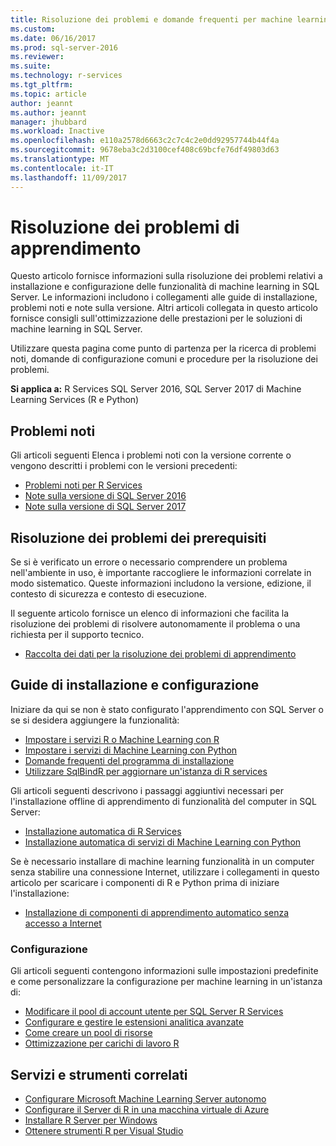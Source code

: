 ```yaml
---
title: Risoluzione dei problemi e domande frequenti per machine learning in SQL Server | Documenti Microsoft
ms.custom: 
ms.date: 06/16/2017
ms.prod: sql-server-2016
ms.reviewer: 
ms.suite: 
ms.technology: r-services
ms.tgt_pltfrm: 
ms.topic: article
author: jeannt
ms.author: jeannt
manager: jhubbard
ms.workload: Inactive
ms.openlocfilehash: e110a2578d6663c2c7c4c2e0dd92957744b44f4a
ms.sourcegitcommit: 9678eba3c2d3100cef408c69bcfe76df49803d63
ms.translationtype: MT
ms.contentlocale: it-IT
ms.lasthandoff: 11/09/2017
---
```

# <a name="troubleshoot-machine-learning"></a>Risoluzione dei problemi di apprendimento

Questo articolo fornisce informazioni sulla risoluzione dei problemi relativi a installazione e configurazione delle funzionalità di machine learning in SQL Server. Le informazioni includono i collegamenti alle guide di installazione, problemi noti e note sulla versione. Altri articoli collegata in questo articolo fornisce consigli sull'ottimizzazione delle prestazioni per le soluzioni di machine learning in SQL Server.

Utilizzare questa pagina come punto di partenza per la ricerca di problemi noti, domande di configurazione comuni e procedure per la risoluzione dei problemi.

**Si applica a:** R Services SQL Server 2016, SQL Server 2017 di Machine Learning Services (R e Python)

## <a name="known-issues"></a>Problemi noti

Gli articoli seguenti Elenca i problemi noti con la versione corrente o vengono descritti i problemi con le versioni precedenti:

+ [Problemi noti per R Services](../advanced-analytics/known-issues-for-sql-server-machine-learning-services.md)
+ [Note sulla versione di SQL Server 2016](../sql-server/sql-server-2016-release-notes.md)
+ [Note sulla versione di SQL Server 2017](../sql-server/sql-server-2017-release-notes.md)

## <a name="troubleshooting-prerequisites"></a>Risoluzione dei problemi dei prerequisiti

Se si è verificato un errore o necessario comprendere un problema nell'ambiente in uso, è importante raccogliere le informazioni correlate in modo sistematico. Queste informazioni includono la versione, edizione, il contesto di sicurezza e contesto di esecuzione.

Il seguente articolo fornisce un elenco di informazioni che facilita la risoluzione dei problemi di risolvere autonomamente il problema o una richiesta per il supporto tecnico.

+ [Raccolta dei dati per la risoluzione dei problemi di apprendimento](data-collection-ml-troubleshooting-process.md)

## <a name="setup-and-configuration-guides"></a>Guide di installazione e configurazione

Iniziare da qui se non è stato configurato l'apprendimento con SQL Server o se si desidera aggiungere la funzionalità:

+ [Impostare i servizi R o Machine Learning con R](../advanced-analytics/r/set-up-sql-server-r-services-in-database.md)
+ [Impostare i servizi di Machine Learning con Python](../advanced-analytics/python/setup-python-machine-learning-services.md)
+ [Domande frequenti del programma di installazione](../advanced-analytics/r/upgrade-and-installation-faq-sql-server-r-services.md)
+ [Utilizzare SqlBindR per aggiornare un'istanza di R services](../advanced-analytics/r/use-sqlbindr-exe-to-upgrade-an-instance-of-sql-server.md)

Gli articoli seguenti descrivono i passaggi aggiuntivi necessari per l'installazione offline di apprendimento di funzionalità del computer in SQL Server:

+ [Installazione automatica di R Services](../advanced-analytics/r/unattended-installs-of-sql-server-r-services.md) 
+ [Installazione automatica di servizi di Machine Learning con Python](../advanced-analytics/python/unattended-installs-of-sql-server-python-services.md)

Se è necessario installare di machine learning funzionalità in un computer senza stabilire una connessione Internet, utilizzare i collegamenti in questo articolo per scaricare i componenti di R e Python prima di iniziare l'installazione:

+ [Installazione di componenti di apprendimento automatico senza accesso a Internet](../advanced-analytics/r/installing-ml-components-without-internet-access.md)

### <a name="configuration"></a>Configurazione

Gli articoli seguenti contengono informazioni sulle impostazioni predefinite e come personalizzare la configurazione per machine learning in un'istanza di:

+ [Modificare il pool di account utente per SQL Server R Services](../advanced-analytics/r/modify-the-user-account-pool-for-sql-server-r-services.md)  
+ [Configurare e gestire le estensioni analitica avanzate](../advanced-analytics/r/configure-and-manage-advanced-analytics-extensions.md)  
+ [Come creare un pool di risorse](r/how-to-create-a-resource-pool-for-r.md)
+ [Ottimizzazione per carichi di lavoro R](r/operationalizing-your-r-code.md)

## <a name="related-tools-and-services"></a>Servizi e strumenti correlati

+ [Configurare Microsoft Machine Learning Server autonomo](../advanced-analytics/r/create-a-standalone-r-server.md)
+ [Configurare il Server di R in una macchina virtuale di Azure](../advanced-analytics/r/provision-the-r-server-only-sql-server-2016-enterprise-vm-on-azure.md)
+ [Installare R Server per Windows](https://msdn.microsoft.com/microsoft-r/rserver-install-windows)
+ [Ottenere strumenti R per Visual Studio](https://www.visualstudio.com/vs/rtvs/)

